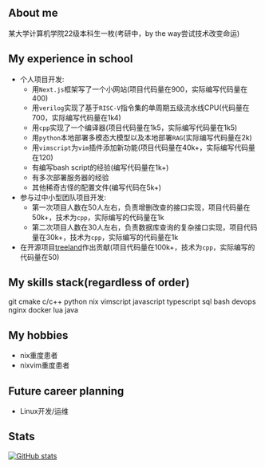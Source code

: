 ## About me
某大学计算机学院22级本科生一枚(考研中，by the way尝试技术改变命运)

## My experience in school

- 个人项目开发:
  - 用`Next.js`框架写了一个小网站(项目代码量在900，实际编写代码量在400)
  - 用`verilog`实现了基于`RISC-V`指令集的单周期五级流水线CPU(代码量在700，实际编写代码量在1k4)
  - 用`cpp`实现了一个编译器(项目代码量在1k5，实际编写代码量在1k5)
  - 用`python`本地部署多模态大模型以及本地部署`RAG`(实际编写代码量在2k)
  - 用`vimscript`为`vim`插件添加新功能(项目代码量在40k+，实际编写代码量在120)
  - 有编写bash script的经验(编写代码量在1k+)
  - 有多次部署服务器的经验
  - 其他稀奇古怪的配置文件(编写代码在5k+)
- 参与过中小型团队项目开发:
  - 第一次项目人数在50人左右，负责增删改查的接口实现，项目代码量在50k+，技术为`cpp`，实际编写的代码量在1k
  - 第二次项目人数在30人左右，负责数据库查询的复杂接口实现，项目代码量在30k+，技术为`cpp`，实际编写的代码量在1k
- 在开源项目[treeland](https://github.com/linuxdeepin/treeland )作出贡献(项目代码量在100k+，技术为`cpp`，实际编写的代码量在50)

## My skills stack(regardless of order)
git cmake c/c++ python nix vimscript javascript typescript sql
bash devops nginx docker lua java

## My hobbies
- nix重度患者
- nixvim重度患者

## Future career planning
- Linux开发/运维

## Stats
[![GitHub stats](https://github-readme-stats.vercel.app/api?username=ivecl7&count_private=true&show_icons=true&theme=tokyonight)](https://github.com/anuraghazra/github-readme-stats)
